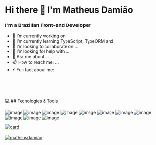 # Hi there 👋 I'm Matheus Damião
### I'm a Brazilian Front-end Developer


- 🔭 I’m currently working on 
- 🌱 I’m currently learning TypeScript, TypeORM and
- 👯 I’m looking to collaborate on ...
- 🤔 I’m looking for help with ...
- 💬 Ask me about ...
- 📫 How to reach me: ...
- ⚡ Fun fact about me: 

<br>
<br>
<br>


💻 ## Tecnologies & Tools 

![image](https://img.shields.io/badge/HTML-239120?style=for-the-badge&logo=html5&logoColor=white)
![image](https://img.shields.io/badge/JavaScript-F7DF1E?style=for-the-badge&logo=javascript&logoColor=black)
![image](https://img.shields.io/badge/CSS-239120?&style=for-the-badge&logo=css3&logoColor=white)
![image](https://img.shields.io/badge/Gatsby-663399?style=for-the-badge&logo=gatsby&logoColor=white)
![image](https://img.shields.io/badge/React-20232A?style=for-the-badge&logo=react&logoColor=61DAFB)
![image](https://img.shields.io/badge/styled--components-DB7093?style=for-the-badge&logo=styled-components&logoColor=white)
![image](https://img.shields.io/badge/Sass-CC6699?style=for-the-badge&logo=sass&logoColor=white)
![image](https://img.shields.io/badge/Redux-593D88?style=for-the-badge&logo=redux&logoColor=white)
![image](https://img.shields.io/badge/React_Router-CA4245?style=for-the-badge&logo=react-router&logoColor=white)
![image](https://img.shields.io/badge/MongoDB-4EA94B?style=for-the-badge&logo=mongodb&logoColor=white)
![image](https://img.shields.io/badge/Netlify-00C7B7?style=for-the-badge&logo=netlify&logoColor=white)


[![card](https://github-readme-stats.vercel.app/api?username=matheusdamiao&theme=default&show_icons=true)](https://github.com/anuraghazra/github-readme-stats)
<br>
<br>
[![matheusdamiao](https://github-readme-stats.vercel.app/api/top-langs/?username=matheusdamiao&hide=html&layout=compact=true&theme=default)](https://github.com/anuraghazra/github-readme-stats)
